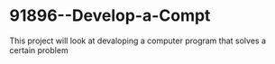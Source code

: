 # 91896--Develop-a-Compt
This project will look at devaloping a computer program that solves a certain problem
